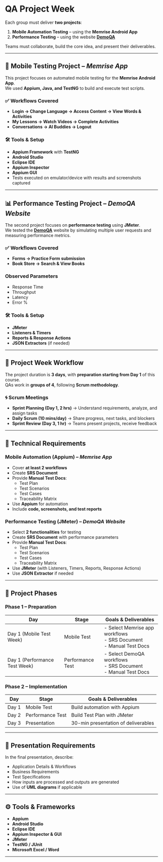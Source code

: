# QA Project Week  

Each group must deliver **two projects**:  
1. **Mobile Automation Testing** – using the **Memrise Android App**  
2. **Performance Testing** – using the website **[DemoQA](https://demoqa.com/)**  

Teams must collaborate, build the core idea, and present their deliverables.  

---

## 📱 Mobile Testing Project – *Memrise App*  

This project focuses on automated mobile testing for the **Memrise Android App**.  
We used **Appium, Java, and TestNG** to build and execute test scripts.  

### ✅ Workflows Covered  
- **Login → Change Language → Access Content → View Words & Activities**  
- **My Lessons → Watch Videos → Complete Activities**  
- **Conversations → AI Buddies → Logout**  

### 🛠 Tools & Setup  
- **Appium Framework** with **TestNG**  
- **Android Studio**  
- **Eclipse IDE**  
- **Appium Inspector**  
- **Appium GUI**  
- Tests executed on emulator/device with results and screenshots captured  

---

## 📊 Performance Testing Project – *DemoQA Website*  

The second project focuses on **performance testing** using **JMeter**.  
We tested the **[DemoQA](https://demoqa.com/)** website by simulating multiple user requests and measuring performance metrics.  

### ✅ Workflows Covered  
- **Forms → Practice Form submission**  
- **Book Store → Search & View Books**  

### Observed Parameters  
- Response Time  
- Throughput  
- Latency  
- Error %  

### 🛠 Tools & Setup  
- **JMeter**  
- **Listeners & Timers**  
- **Reports & Response Actions**  
- **JSON Extractors** (if needed)  

---

## 📅 Project Week Workflow  

The project duration is **3 days**, with **preparation starting from Day 1** of this course.  
QAs work in **groups of 4**, following **Scrum methodology**.  

### 🌀 Scrum Meetings  
- **Sprint Planning (Day 1, 2 hrs)** → Understand requirements, analyze, and assign tasks  
- **Daily Scrum (10 mins/day)** → Share progress, next tasks, and blockers  
- **Sprint Review (Day 3, 1 hr)** → Teams present projects, receive feedback  

---

## 🧾 Technical Requirements  

### Mobile Automation (Appium) – *Memrise App*  
- Cover **at least 2 workflows**  
- Create **SRS Document**  
- Provide **Manual Test Docs**:  
  - Test Plan  
  - Test Scenarios  
  - Test Cases  
  - Traceability Matrix  
- Use **Appium** for automation  
- Include **code, screenshots, and test reports**  

### Performance Testing (JMeter) – *DemoQA Website*  
- Select **2 functionalities** for testing  
- Create **SRS Document** with performance parameters  
- Provide **Manual Test Docs**:  
  - Test Plan  
  - Test Scenarios  
  - Test Cases  
  - Traceability Matrix  
- Use **JMeter** (with Listeners, Timers, Reports, Response Actions)  
- Use **JSON Extractor** if needed  

---

## 🚀 Project Phases  

### Phase 1 – Preparation  
| Day | Stage | Goals & Deliverables |
|-----|-------|-----------------------|
| Day 1 (Mobile Test Week) | Mobile Test | - Select Memrise app workflows <br> - SRS Document <br> - Manual Test Docs |
| Day 1 (Performance Test Week) | Performance Test | - Select DemoQA workflows <br> - SRS Document <br> - Manual Test Docs |

### Phase 2 – Implementation  
| Day | Stage | Goals & Deliverables |
|-----|-------|-----------------------|
| Day 1 | Mobile Test | Build automation with Appium |
| Day 2 | Performance Test | Build Test Plan with JMeter |
| Day 3 | Presentation | 30-min presentation of deliverables |

---

## 🎤 Presentation Requirements  

In the final presentation, describe:  
- Application Details & Workflows  
- Business Requirements  
- Test Specifications  
- How inputs are processed and outputs are generated  
- Use of **UML diagrams** if applicable  

---

## ⚙️ Tools & Frameworks  

- **Appium**  
- **Android Studio**  
- **Eclipse IDE**  
- **Appium Inspector & GUI**  
- **JMeter**  
- **TestNG / JUnit**  
- **Microsoft Excel / Word**  

---
